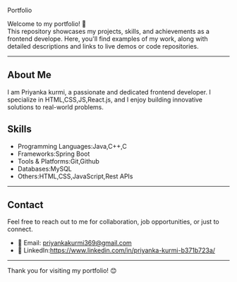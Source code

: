 Portfolio

Welcome to my portfolio! 👋  
This repository showcases my projects, skills, and achievements as a frontend develope. Here, you'll find examples of my work, along with detailed descriptions and links to live demos or code repositories.

---

## About Me

I am Priyanka kurmi, a passionate and dedicated frontend developer. I specialize in HTML,CSS,JS,React.js, and I enjoy building innovative solutions to real-world problems. 
## Skills

- Programming Languages:Java,C++,C
- Frameworks:Spring Boot
- Tools & Platforms:Git,Github
- Databases:MySQL
- Others:HTML,CSS,JavaScript,Rest APIs

---

## Contact

Feel free to reach out to me for collaboration, job opportunities, or just to connect.  
- 📧 Email: priyankakurmi369@gmail.com 
- 🔗 LinkedIn:https://www.linkedin.com/in/priyanka-kurmi-b371b723a/ 
---

Thank you for visiting my portfolio! 😊

